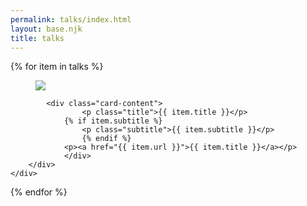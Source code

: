 ```yaml
---
permalink: talks/index.html
layout: base.njk
title: talks
---
```

<div class="grid">
{% for item in talks %}
	<div class="cell">
		<div class="card">
  			<div class="card-image">
				<figure class="image is-128x128">
  					<img src="{{ item.thumbnail }}" />
				</figure>
			</div>
			
	  		<div class="card-content">
    				<p class="title">{{ item.title }}</p>
				{% if item.subtitle %}
    				<p class="subtitle">{{ item.subtitle }}</p>
    				{% endif %}
				<p><a href="{{ item.url }}">{{ item.title }}</a></p>
    			</div>
  		</div>
	</div>  
{% endfor %}
</div>
